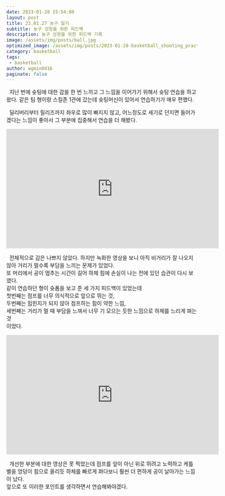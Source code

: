```yaml
---
date: 2023-01-28 15:54:08
layout: post
title: 23.01.27 농구 일기
subtitle: 농구 성장을 위한 피드백
description: 농구 성장을 위한 피드백 기록
image: /assets/img/posts/ball.jpg
optimized_image: /assets/img/posts/2023-01-28-basketball_shooting_practice/basketball.jpg
category: basketball
tags:
 - basketball
author: wgmin0416
paginate: false
---
```


&nbsp;&nbsp;지난 번에 슛팅에 대한 감을 한 번 느끼고 그 느낌을 이어가기 위해서 슛팅 연습을 하고 왔다. 
같은 팀 형이랑 스킬존 1관에 갔는데 슛팅머신이 있어서 연습하기가 매우 편했다.<br/>

&nbsp;&nbsp;딜리버리부터 릴리즈까지 좌우로 많이 빠지지 않고, 어느정도로 세기로 던지면 들어가겠다는 느낌이 좋아서 그 부분에 집중해서 연습을 더 해봤다.

<iframe width="560" height="315" src="https://www.youtube.com/embed/5KcQYP9hx3I" title="YouTube video player" frameborder="0" allow="accelerometer; autoplay; clipboard-write; encrypted-media; gyroscope; picture-in-picture; web-share" allowfullscreen>
</iframe>

&nbsp;&nbsp;전체적으로 감은 나쁘지 않았다. 하지만 녹화한 영상을 보니 아직 비거리가 잘 나오지 않아 거리가 멀수록 부담을 느끼는 문제가 있었다.<br/>
또 머리에서 공이 멈추는 시간이 길어 하체 힘에 손실이 나는 전에 있던 습관이 다시 보였다.<br/>
같이 연습하던 형이 슛폼을 보고 준 세 가지 피드백이 있었는데<br/>
첫번째는 점프를 너무 의식적으로 앞으로 뛰는 것,<br/>
두번째는 힙힌지가 되지 않아 점프하는 힘이 약한 느낌,<br/>
세번째는 거리가 멀 때 부담을 느껴서 너무 기 모으는 듯한 느낌으로 하체를 느리게 펴는 것<br/> 이었다.

<iframe width="560" height="315" src="https://www.youtube.com/embed/G-d63hvwj_I" title="YouTube video player" frameborder="0" allow="accelerometer; autoplay; clipboard-write; encrypted-media; gyroscope; picture-in-picture; web-share" allowfullscreen>
</iframe>

&nbsp;&nbsp;개선한 부분에 대한 영상은 못 찍었는데 점프를 앞이 아닌 위로 뛰려고 노력하고 
케틀벨을 엉덩이 힘으로 올리듯 하체를 빠르게 펴다보니 훨씬 더 편하게 공이 날아가는 느낌이 났다.<br/>
앞으로 또 이러한 포인트를 생각하면서 연습해봐야겠다.